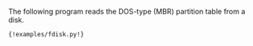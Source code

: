 The following program reads the DOS-type (MBR) partition table from a disk.

```
{!examples/fdisk.py!}
```
